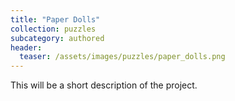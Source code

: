 ```yaml
---
title: "Paper Dolls"
collection: puzzles
subcategory: authored
header: 
  teaser: /assets/images/puzzles/paper_dolls.png
---
```


This will be a short description of the project.